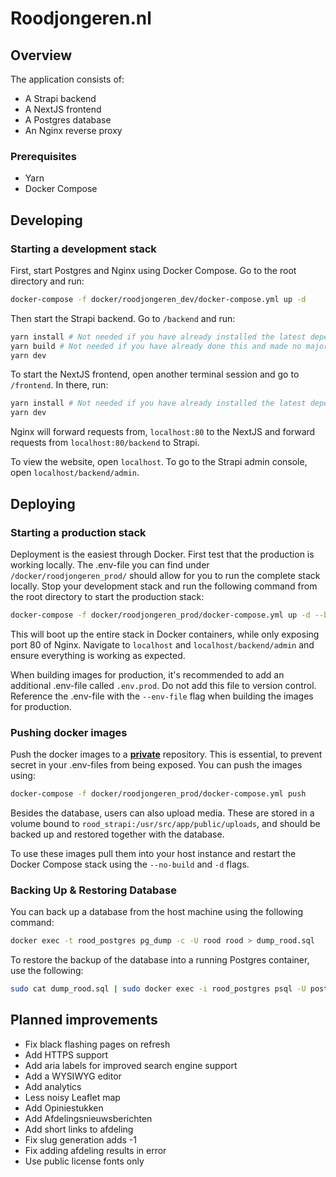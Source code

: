 # Roodjongeren.nl

## Overview

The application consists of:

- A Strapi backend
- A NextJS frontend
- A Postgres database
- An Nginx reverse proxy

### Prerequisites

- Yarn
- Docker Compose

## Developing

### Starting a development stack

First, start Postgres and Nginx using Docker Compose. Go to the root directory and run:

```bash
docker-compose -f docker/roodjongeren_dev/docker-compose.yml up -d
```

Then start the Strapi backend. Go to `/backend` and run:

```bash
yarn install # Not needed if you have already installed the latest dependencies
yarn build # Not needed if you have already done this and made no major changes
yarn dev
```

To start the NextJS frontend, open another terminal session and go to `/frontend`. In there, run:

```bash
yarn install # Not needed if you have already installed the latest dependencies
yarn dev
```

Nginx will forward requests from, `localhost:80` to the NextJS and forward requests from `localhost:80/backend` to
Strapi.

To view the website, open `localhost`. To go to the Strapi admin console, open `localhost/backend/admin`.

## Deploying

### Starting a production stack

Deployment is the easiest through Docker. First test that the production is working locally. The .env-file you can find
under `/docker/roodjongeren_prod/` should allow for you to run the complete stack locally. Stop your development stack
and run the following command from the root directory to start the production stack:

```bash
docker-compose -f docker/roodjongeren_prod/docker-compose.yml up -d --build
```

This will boot up the entire stack in Docker containers, while only exposing port 80 of Nginx. Navigate to `localhost`
and `localhost/backend/admin` and ensure everything is working as expected.

When building images for production, it's recommended to add an additional .env-file called `.env.prod`. Do not add this
file to version control. Reference the .env-file with the `--env-file` flag when building the images for production.

### Pushing docker images

Push the docker images to a <ins>**private**</ins> repository. This is essential, to prevent secret in your .env-files
from being exposed. You can push the images using:

```bash
docker-compose -f docker/roodjongeren_prod/docker-compose.yml push
```

Besides the database, users can also upload media. These are stored in a volume bound
to `rood_strapi:/usr/src/app/public/uploads`, and should be backed up and restored together with the database.

To use these images pull them into your host instance and restart the Docker Compose stack using the `--no-build`
and `-d` flags.

### Backing Up & Restoring Database

You can back up a database from the host machine using the following command:

```bash
docker exec -t rood_postgres pg_dump -c -U rood rood > dump_rood.sql
```

To restore the backup of the database into a running Postgres container, use the following:

```bash
sudo cat dump_rood.sql | sudo docker exec -i rood_postgres psql -U postgres -d rood
```

## Planned improvements

- Fix black flashing pages on refresh
- Add HTTPS support
- Add aria labels for improved search engine support
- Add a WYSIWYG editor
- Add analytics
- Less noisy Leaflet map
- Add Opiniestukken
- Add Afdelingsnieuwsberichten
- Add short links to afdeling
- Fix slug generation adds -1
- Fix adding afdeling results in error
- Use public license fonts only